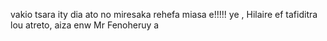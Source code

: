 vakio tsara ity dia ato no miresaka rehefa miasa e!!!!!
ye , Hilaire ef tafiditra lou atreto, aiza enw Mr Fenoheruy a
